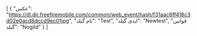 [
  {
    "عکس": "https://dl.dir.freefiremobile.com/common/web_event/hash/f31aac6ff418c3d02e0acd8dccd9ec01jpg",
    "نام گیلد": "Test",
    "ایدی گیلد": "Newtest",
    "قوانین گیلد": "Nogild"
  }
]
